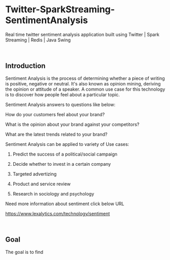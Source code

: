 # Twitter-SparkStreaming-SentimentAnalysis

Real time twitter sentiment analysis application built using Twitter | Spark Streaming | Redis | Java Swing

</br>

## Introduction

Sentiment Analysis is the process of determining whether a piece of writing is positive, negative or neutral. It's also known as opinion mining, deriving the opinion or attitude of a speaker. A common use case for this technology is to discover how people feel about a particular topic.


Sentiment Analysis answers to questions like below:

How do your customers feel about your brand?

What is the opinion about your brand against your competitors?

What are the latest trends related to your brand?


Sentiment Analysis can be applied to variety of Use cases:

1) Predict the success of a political/social campaign

2) Decide whether to invest in a certain company

3) Targeted advertizing

4) Product and service review

5) Research in sociology and psychology


Need more information about sentiment click below URL

https://www.lexalytics.com/technology/sentiment

</br>

## Goal

The goal is to find 

